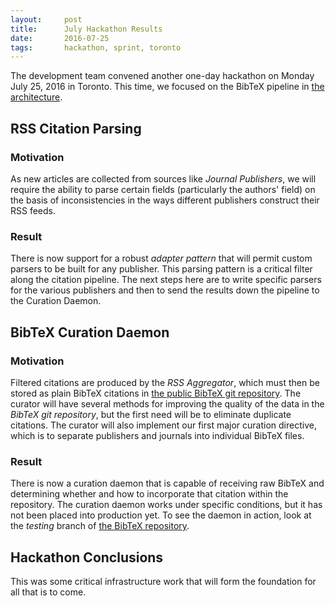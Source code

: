 ```yaml
---
layout:     post
title:      July Hackathon Results
date:       2016-07-25
tags:       hackathon, sprint, toronto
---
```


The development team convened another one-day hackathon on Monday July 25, 2016 in Toronto.  This time, we focused on the BibTeX pipeline in [the architecture](http://project.pubgem.org/design/pubgem_Architecture.pdf).

## RSS Citation Parsing

### Motivation

As new articles are collected from sources like *Journal Publishers*, we will require the ability to parse certain fields (particularly the authors' field) on the basis of inconsistencies in the ways different publishers construct their RSS feeds.

### Result

There is now support for a robust *adapter pattern* that will permit custom parsers to be built for any publisher.  This parsing pattern is a critical filter along the citation pipeline. The next steps here are to write specific parsers for the various publishers and then to send the results down the pipeline to the Curation Daemon.

## BibTeX Curation Daemon

### Motivation

Filtered citations are produced by the *RSS Aggregator*, which must then be stored as plain BibTeX citations in [the public BibTeX git repository](https://github.com/pubgem/bib).  The curator will have several methods for improving the quality of the data in the *BibTeX git repository*, but the first need will be to eliminate duplicate citations.  The curator will also implement our first major curation directive, which is to separate publishers and journals into individual BibTeX files.

### Result

There is now a curation daemon that is capable of receiving raw BibTeX and determining whether and how to incorporate that citation within the repository.  The curation daemon works under specific conditions, but it has not been placed into production yet.  To see the daemon in action, look at the *testing* branch of [the BibTeX repository](https://github.com/pubgem/bib/tree/testing).

## Hackathon Conclusions

This was some critical infrastructure work that will form the foundation for all that is to come.
